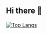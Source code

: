 ## Hi there 👋
[![Top Langs](https://github-readme-stats.vercel.app/api/top-langs/?username=lpyha&layout=donut&theme=onedark)](https://github.com/anuraghazra/github-readme-stats)
<!--
**lpyha/lpyha** is a ✨ _special_ ✨ repository because its `README.md` (this file) appears on your GitHub profile.

Here are some ideas to get you started:

- 🔭 I’m currently working on ...
- 🌱 I’m currently learning ...
- 👯 I’m looking to collaborate on ...
- 🤔 I’m looking for help with ...
- 💬 Ask me about ...
- 📫 How to reach me: ...
- 😄 Pronouns: ...
- ⚡ Fun fact: ...
-->
